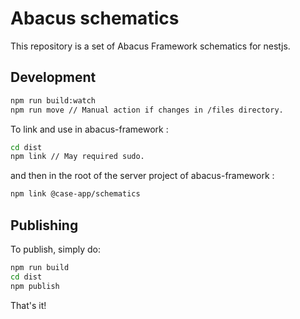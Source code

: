 # Abacus schematics
This repository is a set of Abacus Framework schematics for nestjs. 

## Development

```bash
npm run build:watch
npm run move // Manual action if changes in /files directory. 
```

To link and use in abacus-framework :

```bash
cd dist
npm link // May required sudo.
```
and then in the root of the server project of abacus-framework : 
```bash
npm link @case-app/schematics
```

## Publishing

To publish, simply do:

```bash
npm run build
cd dist
npm publish
```

That's it!
